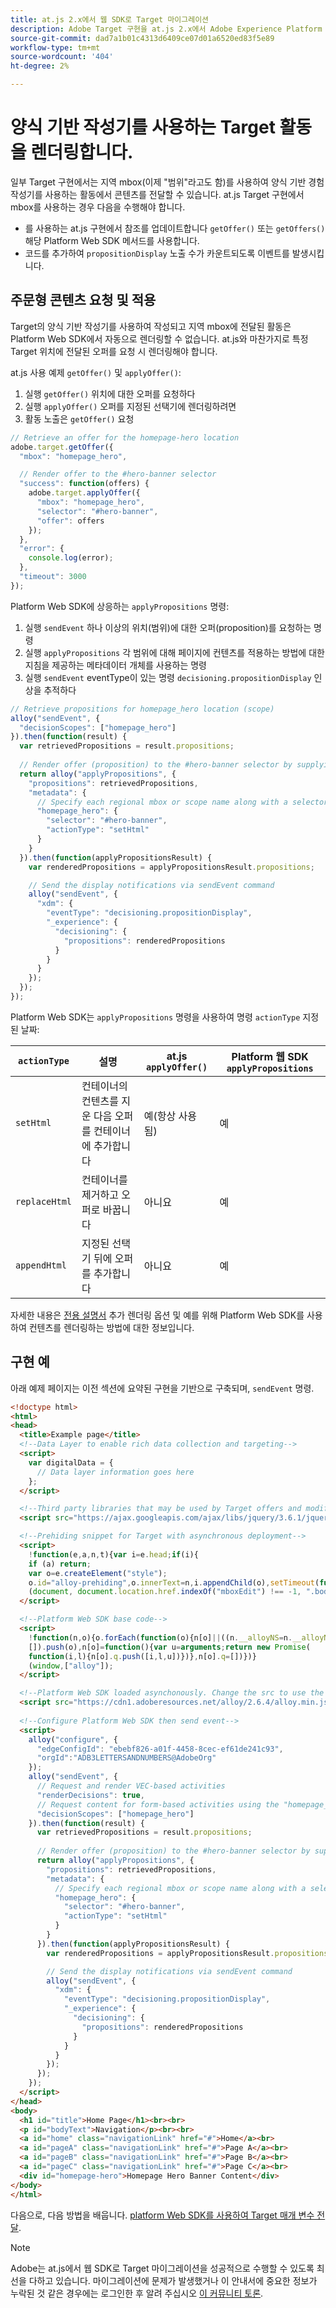 ```yaml
---
title: at.js 2.x에서 웹 SDK로 Target 마이그레이션
description: Adobe Target 구현을 at.js 2.x에서 Adobe Experience Platform Web SDK로 마이그레이션하는 방법을 알아봅니다. 항목에는 라이브러리 개요, 구현 차이점 및 기타 주목할 만한 설명서가 포함됩니다.
source-git-commit: dad7a1b01c4313d6409ce07d01a6520ed83f5e89
workflow-type: tm+mt
source-wordcount: '404'
ht-degree: 2%

---
```


# 양식 기반 작성기를 사용하는 Target 활동을 렌더링합니다.

일부 Target 구현에서는 지역 mbox(이제 &quot;범위&quot;라고도 함)를 사용하여 양식 기반 경험 작성기를 사용하는 활동에서 콘텐츠를 전달할 수 있습니다. at.js Target 구현에서 mbox를 사용하는 경우 다음을 수행해야 합니다.

* 를 사용하는 at.js 구현에서 참조를 업데이트합니다 `getOffer()` 또는 `getOffers()` 해당 Platform Web SDK 메서드를 사용합니다.
* 코드를 추가하여 `propositionDisplay` 노출 수가 카운트되도록 이벤트를 발생시킵니다.

## 주문형 콘텐츠 요청 및 적용

Target의 양식 기반 작성기를 사용하여 작성되고 지역 mbox에 전달된 활동은 Platform Web SDK에서 자동으로 렌더링할 수 없습니다. at.js와 마찬가지로 특정 Target 위치에 전달된 오퍼를 요청 시 렌더링해야 합니다.

at.js 사용 예제 `getOffer()` 및 `applyOffer()`:

1. 실행 `getOffer()` 위치에 대한 오퍼를 요청하다
1. 실행 `applyOffer()` 오퍼를 지정된 선택기에 렌더링하려면
1. 활동 노출은 `getOffer()` 요청

```JavaScript
// Retrieve an offer for the homepage-hero location
adobe.target.getOffer({
  "mbox": "homepage_hero",

  // Render offer to the #hero-banner selector
  "success": function(offers) {
    adobe.target.applyOffer({
      "mbox": "homepage_hero",
      "selector": "#hero-banner",
      "offer": offers
    });
  },
  "error": {
    console.log(error);
  },
  "timeout": 3000
});
```

Platform Web SDK에 상응하는 `applyPropositions` 명령:

1. 실행 `sendEvent` 하나 이상의 위치(범위)에 대한 오퍼(proposition)를 요청하는 명령
1. 실행 `applyPropositions` 각 범위에 대해 페이지에 컨텐츠를 적용하는 방법에 대한 지침을 제공하는 메타데이터 개체를 사용하는 명령
1. 실행 `sendEvent` eventType이 있는 명령 `decisioning.propositionDisplay` 인상을 추적하다

```JavaScript
// Retrieve propositions for homepage_hero location (scope)
alloy("sendEvent", {
  "decisionScopes": ["homepage_hero"]
}).then(function(result) {
  var retrievedPropositions = result.propositions;
    
  // Render offer (proposition) to the #hero-banner selector by supplying extra metadata
  return alloy("applyPropositions", {
    "propositions": retrievedPropositions,
    "metadata": {
      // Specify each regional mbox or scope name along with a selector and actionType
      "homepage_hero": {
        "selector": "#hero-banner",
        "actionType": "setHtml"
      }
    }
  }).then(function(applyPropositionsResult) {
    var renderedPropositions = applyPropositionsResult.propositions;

    // Send the display notifications via sendEvent command
    alloy("sendEvent", {
      "xdm": {
        "eventType": "decisioning.propositionDisplay",
        "_experience": {
          "decisioning": {
            "propositions": renderedPropositions
          }
        }
      }
    });
  });
});
```

Platform Web SDK는 `applyPropositions` 명령을 사용하여 명령 `actionType` 지정된 날짜:

| `actionType` | 설명 | at.js `applyOffer()` | Platform 웹 SDK `applyPropositions` |
| --- | --- | --- | --- |
| `setHtml` | 컨테이너의 컨텐츠를 지운 다음 오퍼를 컨테이너에 추가합니다 | 예(항상 사용됨) | 예 |
| `replaceHtml` | 컨테이너를 제거하고 오퍼로 바꿉니다 | 아니요 | 예 |
| `appendHtml` | 지정된 선택기 뒤에 오퍼를 추가합니다 | 아니요 | 예 |

자세한 내용은 [전용 설명서](https://experienceleague.adobe.com/docs/experience-platform/edge/personalization/rendering-personalization-content.html) 추가 렌더링 옵션 및 예를 위해 Platform Web SDK를 사용하여 컨텐츠를 렌더링하는 방법에 대한 정보입니다.

## 구현 예

아래 예제 페이지는 이전 섹션에 요약된 구현을 기반으로 구축되며, `sendEvent` 명령.

```HTML
<!doctype html>
<html>
<head>
  <title>Example page</title>
  <!--Data Layer to enable rich data collection and targeting-->
  <script>
    var digitalData = { 
      // Data layer information goes here
    };
  </script>

  <!--Third party libraries that may be used by Target offers and modifications-->
  <script src="https://ajax.googleapis.com/ajax/libs/jquery/3.6.1/jquery.min.js"></script>

  <!--Prehiding snippet for Target with asynchronous deployment-->
  <script>
    !function(e,a,n,t){var i=e.head;if(i){
    if (a) return;
    var o=e.createElement("style");
    o.id="alloy-prehiding",o.innerText=n,i.appendChild(o),setTimeout(function(){o.parentNode&&o.parentNode.removeChild(o)},t)}}
    (document, document.location.href.indexOf("mboxEdit") !== -1, ".body { opacity: 0 !important }", 3000);
  </script>

  <!--Platform Web SDK base code-->
  <script>
    !function(n,o){o.forEach(function(o){n[o]||((n.__alloyNS=n.__alloyNS||
    []).push(o),n[o]=function(){var u=arguments;return new Promise(
    function(i,l){n[o].q.push([i,l,u])})},n[o].q=[])})}
    (window,["alloy"]);
  </script>

  <!--Platform Web SDK loaded asynchonously. Change the src to use the latest supported version.-->
  <script src="https://cdn1.adoberesources.net/alloy/2.6.4/alloy.min.js" async></script>
  
  <!--Configure Platform Web SDK then send event-->
  <script>
    alloy("configure", {
      "edgeConfigId": "ebebf826-a01f-4458-8cec-ef61de241c93",
      "orgId":"ADB3LETTERSANDNUMBERS@AdobeOrg"
    });
    alloy("sendEvent", {
      // Request and render VEC-based activities
      "renderDecisions": true,
      // Request content for form-based activities using the "homepage_hero" scope
      "decisionScopes": ["homepage_hero"]
    }).then(function(result) {
      var retrievedPropositions = result.propositions;
        
      // Render offer (proposition) to the #hero-banner selector by supplying extra metadata
      return alloy("applyPropositions", {
        "propositions": retrievedPropositions,
        "metadata": {
          // Specify each regional mbox or scope name along with a selector and actionType
          "homepage_hero": {
            "selector": "#hero-banner",
            "actionType": "setHtml"
          }
        }
      }).then(function(applyPropositionsResult) {
        var renderedPropositions = applyPropositionsResult.propositions;

        // Send the display notifications via sendEvent command
        alloy("sendEvent", {
          "xdm": {
            "eventType": "decisioning.propositionDisplay",
            "_experience": {
              "decisioning": {
                "propositions": renderedPropositions
              }
            }
          }
        });
      });
    });
  </script>
</head>
<body>
  <h1 id="title">Home Page</h1><br><br>
  <p id="bodyText">Navigation</p><br><br>
  <a id="home" class="navigationLink" href="#">Home</a><br>
  <a id="pageA" class="navigationLink" href="#">Page A</a><br>
  <a id="pageB" class="navigationLink" href="#">Page B</a><br>
  <a id="pageC" class="navigationLink" href="#">Page C</a><br>
  <div id="homepage-hero">Homepage Hero Banner Content</div>
</body>
</html>
```

다음으로, 다음 방법을 배웁니다. [platform Web SDK를 사용하여 Target 매개 변수 전달](send-parameters.md).

>[!NOTE]
>
>Adobe는 at.js에서 웹 SDK로 Target 마이그레이션을 성공적으로 수행할 수 있도록 최선을 다하고 있습니다. 마이그레이션에 문제가 발생했거나 이 안내서에 중요한 정보가 누락된 것 같은 경우에는 로그인한 후 알려 주십시오 [이 커뮤니티 토론](https://experienceleaguecommunities.adobe.com/t5/adobe-experience-platform-launch/tutorial-discussion-implement-adobe-experience-cloud-with-web/td-p/444996).